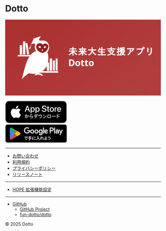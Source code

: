 # Dotto

![](/images/dotto_banner.png)

<a href="https://apps.apple.com/jp/app/id6471561803" style="display: block">
  <img src="images/Download_on_the_App_Store_Badge_JP_RGB_blk_100317.svg" width="200" />
</a>

<a href="https://play.google.com/store/apps/details?id=jp.ac.fun.dotto" style="display: block">
  <img src="images/GetItOnGooglePlay_Badge_Web_color_Japanese.png" width="200" />
</a>

---

- [お問い合わせ](/contact)
- [利用規約](/terms-of-service)
- [プライバシーポリシー](/privacy-policy)
- [リリースノート](/releases)

---

- [HOPE 拡張機能設定](https://dotto.web.app/)

---

- [GitHub](https://github.com/fun-dotto)
  - [GitHub Project](https://github.com/orgs/fun-dotto/projects/1)
  - [fun-dotto/dotto](https://github.com/fun-dotto/dotto)

&copy; 2025 Dotto

